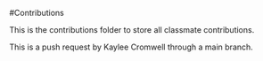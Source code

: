 #Contributions

This is the contributions folder to store all classmate contributions.

This is a push request by Kaylee Cromwell through a main branch.
